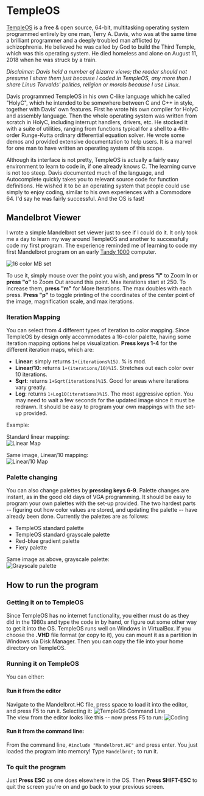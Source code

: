 # TempleOS
[TempleOS](https://templeos.org/) is a free & open source, 64-bit, multitasking operating system programmed entirely by one man, Terry A. Davis, who was at the same time a brilliant programmer and a deeply troubled man afflicted by schizophrenia.  He believed he was called by God to build the Third Temple, which was this operating system.  He died homeless and alone on August 11, 2018 when he was struck by a train.  

*Disclaimer: Davis held a number of bizarre views; the reader should not presume I share them just because I coded in TempleOS, any more than I share Linus Torvalds' politics, religion or morals because I use Linux.*

Davis programmed TempleOS in his own C-like language which he called "HolyC", which he intended to be somewhere between C and C++ in style, together with Davis' own features.  First he wrote his own compiler for HolyC and assembly language.  Then the whole operating system was written from scratch in HolyC, including interrupt handlers, drivers, etc.  He stocked it with a suite of utilities, ranging from functions typical for a shell to a 4th-order Runge-Kutta ordinary differential equation solver.  He wrote some demos and provided extensive documentation to help users.  It is a marvel for one man to have written an operating system of this scope.

Although its interface is not pretty, TempleOS is actually a fairly easy environment to learn to code in, if one already knows C.  The learning curve is not too steep.  Davis documented much of the language, and Autocomplete quickly takes you to relevant source code for function definitions. He wished it to be an operating system that people could use simply to enjoy coding, similar to his own experiences with a Commodore 64.  I'd say he was fairly successful.  And the OS is fast!

## Mandelbrot Viewer
I wrote a simple Mandelbrot set viewer just to see if I could do it.  It only took me a day to learn my way around TempleOS and another to successfully code my first program.   The experience reminded me of learning to code my first Mandelbrot program on an early [Tandy 1000](https://en.wikipedia.org/wiki/Tandy_1000) computer.

![16 color MB set](/IMG/TOS-M3.PNG)

To use it, simply mouse over the point you wish, and **press "i"** to Zoom In or **press "o"** to Zoom Out around this point.
Max iterations start at 250.  To increase them, **press "m"** for More Iterations.  The max doubles with each press.
**Press "p"** to toggle printing of the coordinates of the center point of the image, magnification scale, and max iterations.

### Iteration Mapping
You can select from 4 different types of iteration to color mapping.  Since TempleOS by design only accommodates a 16-color palette, having some iteration mapping options helps visualization.  **Press keys 1-4** for the different iteration maps, which are:
- **Linear**: simply returns `1+(iterations%15)`.  % is mod.
- **Linear/10**: returns `1+(iterations/10)%15`.  Stretches out each color over 10 iterations.
- **Sqrt**: returns `1+Sqrt(iterations)%15`.  Good for areas where iterations vary greatly.
- **Log**: returns `1+Log10(iterations)%15`.  The most aggressive option.
You may need to wait a few seconds for the updated image since it must be redrawn.
It should be easy to program your own mappings with the set-up provided.

Example:

Standard linear mapping:<br>
![Linear Map](/IMG/TOS-M5.PNG)

Same image, Linear/10 mapping:<br>
![Linear/10 Map](/IMG/TOS-M6.PNG)


### Palette changing
You can also change palettes by **pressing keys 6-9**.  Palette changes are instant, as in the good old days of VGA programming.
It should be easy to program your own palettes with the set-up provided.  The two hardest parts -- figuring out how color values are stored, and updating the palette -- have already been done.  Currently the palettes are as follows:
- TempleOS standard palette
- TempleOS standard grayscale palette
- Red-blue gradient palette
- Fiery palette

Same image as above, grayscale palette:<br>
![Grayscale palette](/IMG/TOS-M7.PNG)

## How to run the program
### Getting it on to TempleOS
Since TempleOS has no internet functionality, you either must do as they did in the 1980s and type the code in by hand, or figure out some other way to get it into the OS.  TempleOS runs well on Windows in VirtualBox.  If you choose the **.VHD** file format (or copy to it), you can mount it as a partition in Windows via Disk Manager.  Then you can copy the file into your home directory on TempleOS.

### Running it on TempleOS
You can either:

#### Run it from the editor
Navigate to the Mandelbrot.HC file, press space to load it into the editor, and press F5 to run it.
Selecting it:
![TempleOS Command Line](/IMG/TOS-M1.PNG)
<br>
The view from the editor looks like this -- now press F5 to run:
![Coding](/IMG/TOS-M2.PNG)
<br>

#### Run it from the command line:
From the command line, `#include "Mandelbrot.HC"` and press enter.  You just loaded the program into memory!  Type `Mandelbrot;` to run it.

### To quit the program
Just **Press ESC** as one does elsewhere in the OS.  Then **Press SHIFT-ESC** to quit the screen you're on and go back to your previous screen.



